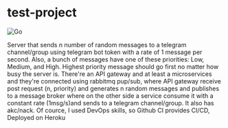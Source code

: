 # test-project
![Go](https://github.com/s-akhmedoff/test-project/workflows/Go/badge.svg)

Server that sends n number of random messages to a telegram channel/group using telegram bot token with a rate of 1 message per second. Also, a bunch of messages have one of these priorities: Low, Medium, and High. Highest priority message should go first no matter how busy the server is. There're an API gateway and at least a microservices and they're connected using rabbitmq pup/sub, where API gateway receive post request (n, priority) and generates n random messages and publishes to a message broker where on the other side a service consume it with a constant rate (1msg/s)and sends to a telegram channel/group. It also has akc/nack. Of cource, I used DevOps skills, so Github CI provides CI/CD, Deployed on Heroku
